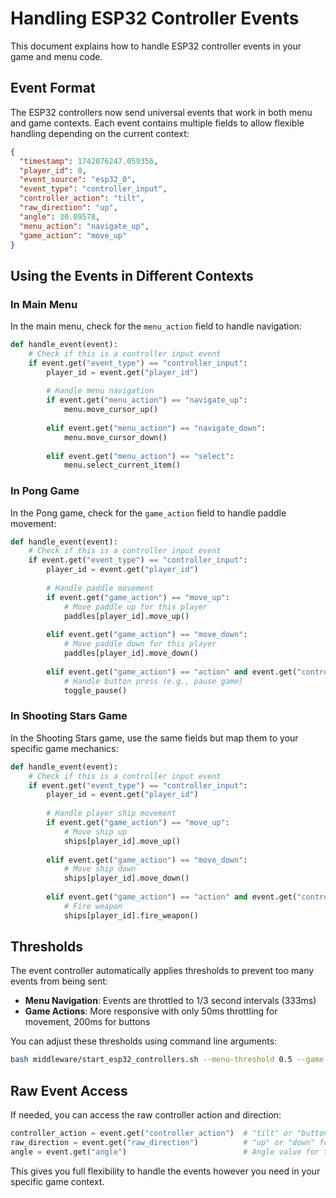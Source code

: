 # Handling ESP32 Controller Events

This document explains how to handle ESP32 controller events in your game and menu code.

## Event Format

The ESP32 controllers now send universal events that work in both menu and game contexts. Each event contains multiple fields to allow flexible handling depending on the current context:

```json
{
  "timestamp": 1742076247.059356,
  "player_id": 0,
  "event_source": "esp32_0",
  "event_type": "controller_input",
  "controller_action": "tilt",
  "raw_direction": "up",
  "angle": 30.09578,
  "menu_action": "navigate_up",
  "game_action": "move_up"
}
```

## Using the Events in Different Contexts

### In Main Menu

In the main menu, check for the `menu_action` field to handle navigation:

```python
def handle_event(event):
    # Check if this is a controller input event
    if event.get("event_type") == "controller_input":
        player_id = event.get("player_id")
        
        # Handle menu navigation
        if event.get("menu_action") == "navigate_up":
            menu.move_cursor_up()
            
        elif event.get("menu_action") == "navigate_down":
            menu.move_cursor_down()
            
        elif event.get("menu_action") == "select":
            menu.select_current_item()
```

### In Pong Game

In the Pong game, check for the `game_action` field to handle paddle movement:

```python
def handle_event(event):
    # Check if this is a controller input event
    if event.get("event_type") == "controller_input":
        player_id = event.get("player_id")
        
        # Handle paddle movement
        if event.get("game_action") == "move_up":
            # Move paddle up for this player
            paddles[player_id].move_up()
            
        elif event.get("game_action") == "move_down":
            # Move paddle down for this player
            paddles[player_id].move_down()
            
        elif event.get("game_action") == "action" and event.get("controller_action") == "button":
            # Handle button press (e.g., pause game)
            toggle_pause()
```

### In Shooting Stars Game

In the Shooting Stars game, use the same fields but map them to your specific game mechanics:

```python
def handle_event(event):
    # Check if this is a controller input event
    if event.get("event_type") == "controller_input":
        player_id = event.get("player_id")
        
        # Handle player ship movement
        if event.get("game_action") == "move_up":
            # Move ship up
            ships[player_id].move_up()
            
        elif event.get("game_action") == "move_down":
            # Move ship down
            ships[player_id].move_down()
            
        elif event.get("game_action") == "action" and event.get("controller_action") == "button":
            # Fire weapon
            ships[player_id].fire_weapon()
```

## Thresholds

The event controller automatically applies thresholds to prevent too many events from being sent:

- **Menu Navigation**: Events are throttled to 1/3 second intervals (333ms)
- **Game Actions**: More responsive with only 50ms throttling for movement, 200ms for buttons

You can adjust these thresholds using command line arguments:

```bash
bash middleware/start_esp32_controllers.sh --menu-threshold 0.5 --game-threshold 0.03
```

## Raw Event Access

If needed, you can access the raw controller action and direction:

```python
controller_action = event.get("controller_action")  # "tilt" or "button"
raw_direction = event.get("raw_direction")          # "up" or "down" for tilt actions
angle = event.get("angle")                          # Angle value for tilt actions
```

This gives you full flexibility to handle the events however you need in your specific game context. 